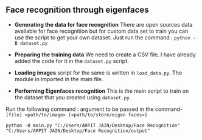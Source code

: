 
## Face recognition through eigenfaces 

- **Generating the data for face recognition**
  There are open sources data available for face recognition but for custom data set to train you can use the script to get your own dataset. Just run the command :
  `python -B dataset.py`
  
 - **Preparing the training data**
 We need to create a CSV file. I have already added the code for it in the `dataset.py` script.
 
 - **Loading images**
 script for the same is written in `load_data.py`. The module in imported in the main file.
 
 - **Performing Eigenfaces recognition**
 This is the main script to train on the dataset that you created using `dataset.py`. 
 
Run the following command : 
argument to be passed in the command- `[file] <path/to/image> [<path/to/store/eigen faces>]`

`python -B main.py "C:/Users/ARPIT JAIN/Desktop/Face Recognition" "C:/Users/ARPIT JAIN/Desktop/Face Recognition/output"`
